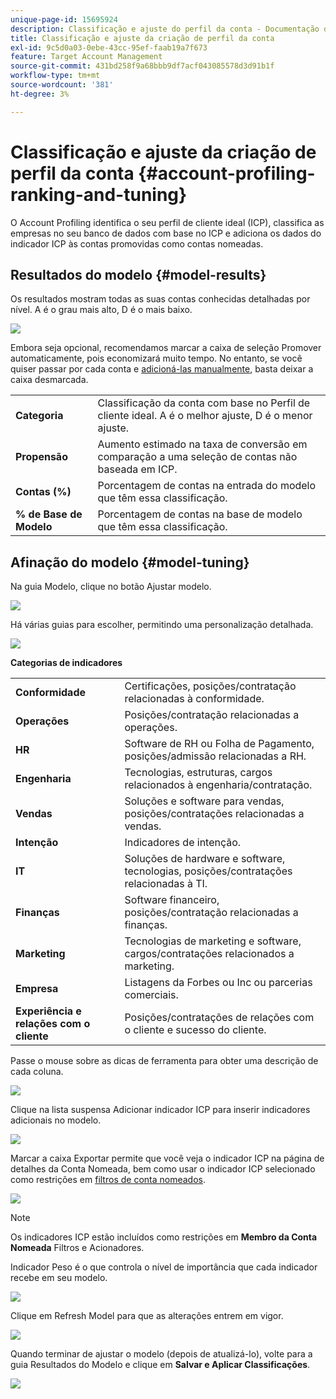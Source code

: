 ```yaml
---
unique-page-id: 15695924
description: Classificação e ajuste do perfil da conta - Documentação do Marketo - Documentação do produto
title: Classificação e ajuste da criação de perfil da conta
exl-id: 9c5d0a03-0ebe-43cc-95ef-faab19a7f673
feature: Target Account Management
source-git-commit: 431bd258f9a68bbb9df7acf043085578d3d91b1f
workflow-type: tm+mt
source-wordcount: '381'
ht-degree: 3%

---
```


# Classificação e ajuste da criação de perfil da conta {#account-profiling-ranking-and-tuning}

O Account Profiling identifica o seu perfil de cliente ideal (ICP), classifica as empresas no seu banco de dados com base no ICP e adiciona os dados do indicador ICP às contas promovidas como contas nomeadas.

## Resultados do modelo {#model-results}

Os resultados mostram todas as suas contas conhecidas detalhadas por nível. A é o grau mais alto, D é o mais baixo.

![](assets/results.png)

Embora seja opcional, recomendamos marcar a caixa de seleção Promover automaticamente, pois economizará muito tempo. No entanto, se você quiser passar por cada conta e [adicioná-las manualmente](/help/marketo/product-docs/target-account-management/target/named-accounts/discover-accounts.md#discover-crm-accounts), basta deixar a caixa desmarcada.

<table> 
 <tbody> 
  <tr> 
   <td><strong>Categoria</strong></td> 
   <td> 
    <div>
      Classificação da conta com base no Perfil de cliente ideal. A é o melhor ajuste, D é o menor ajuste. 
    </div></td> 
  </tr> 
  <tr> 
   <td><strong>Propensão</strong></td> 
   <td> 
    <div>
      Aumento estimado na taxa de conversão em comparação a uma seleção de contas não baseada em ICP. 
    </div></td> 
  </tr> 
  <tr> 
   <td><strong>Contas (%)</strong></td> 
   <td> 
    <div>
      Porcentagem de contas na entrada do modelo que têm essa classificação. 
    </div></td> 
  </tr> 
  <tr> 
   <td><strong>% de Base de Modelo</strong></td> 
   <td> 
    <div>
      Porcentagem de contas na base de modelo que têm essa classificação. 
    </div></td> 
  </tr> 
 </tbody> 
</table>

## Afinação do modelo {#model-tuning}

Na guia Modelo, clique no botão Ajustar modelo.

![](assets/two.png)

Há várias guias para escolher, permitindo uma personalização detalhada.

![](assets/tuning-page.png)

**Categorias de indicadores**

<table> 
 <tbody> 
  <tr> 
   <td><strong>Conformidade</strong></td> 
   <td> 
    <div>
      Certificações, posições/contratação relacionadas à conformidade. 
    </div></td> 
  </tr> 
  <tr> 
   <td><strong>Operações</strong></td> 
   <td> 
    <div>
      Posições/contratação relacionadas a operações. 
    </div></td> 
  </tr> 
  <tr> 
   <td><strong>HR</strong></td> 
   <td> 
    <div>
      Software de RH ou Folha de Pagamento, posições/admissão relacionadas a RH.
    </div></td> 
  </tr> 
  <tr> 
   <td><strong>Engenharia</strong></td> 
   <td> 
    <div>
      Tecnologias, estruturas, cargos relacionados à engenharia/contratação. 
    </div></td> 
  </tr> 
  <tr> 
   <td><strong>Vendas</strong></td> 
   <td> 
    <div>
      Soluções e software para vendas, posições/contratações relacionadas a vendas. 
    </div></td> 
  </tr> 
  <tr> 
   <td><strong>Intenção</strong></td> 
   <td> 
    <div>
      Indicadores de intenção. 
    </div></td> 
  </tr> 
  <tr> 
   <td><strong>IT</strong></td> 
   <td> 
    <div>
      Soluções de hardware e software, tecnologias, posições/contratações relacionadas à TI.
    </div></td> 
  </tr> 
  <tr> 
   <td><strong>Finanças</strong></td> 
   <td> 
    <div>
      Software financeiro, posições/contratação relacionadas a finanças. 
    </div></td> 
  </tr> 
  <tr> 
   <td><strong>Marketing</strong></td> 
   <td> 
    <div>
      Tecnologias de marketing e software, cargos/contratações relacionados a marketing. 
    </div></td> 
  </tr> 
  <tr> 
   <td><strong>Empresa</strong></td> 
   <td> 
    <div>
      Listagens da Forbes ou Inc ou parcerias comerciais. 
    </div></td> 
  </tr> 
  <tr> 
   <td><strong>Experiência e relações com o cliente</strong></td> 
   <td> 
    <div>
      Posições/contratações de relações com o cliente e sucesso do cliente.
    </div></td> 
  </tr> 
 </tbody> 
</table>

Passe o mouse sobre as dicas de ferramenta para obter uma descrição de cada coluna.

![](assets/tool-tip.png)

Clique na lista suspensa Adicionar indicador ICP para inserir indicadores adicionais no modelo.

![](assets/add-icp.png)

Marcar a caixa Exportar permite que você veja o indicador ICP na página de detalhes da Conta Nomeada, bem como usar o indicador ICP selecionado como restrições em [filtros de conta nomeados](/help/marketo/product-docs/target-account-management/engage/account-filters.md).

![](assets/export.png)

>[!NOTE]
>
>Os indicadores ICP estão incluídos como restrições em **Membro da Conta Nomeada** Filtros e Acionadores.

Indicador Peso é o que controla o nível de importância que cada indicador recebe em seu modelo.

![](assets/weightage.png)

Clique em Refresh Model para que as alterações entrem em vigor.

![](assets/refresh-button.png)

Quando terminar de ajustar o modelo (depois de atualizá-lo), volte para a guia Resultados do Modelo e clique em **Salvar e Aplicar Classificações**.

![](assets/ranks.png)
